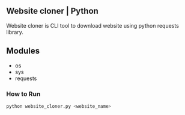 ## Website cloner | Python

Website cloner is CLI tool to download website using python requests library.

## Modules

- os
- sys
- requests


### How to Run

```bash
python website_cloner.py <website_name>
```
